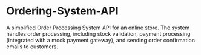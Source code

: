 # Ordering-System-API
A simplified Order Processing System API for an online store. The system handles order processing, including stock validation, payment processing (integrated with a mock payment gateway), and sending order confirmation emails to customers.

